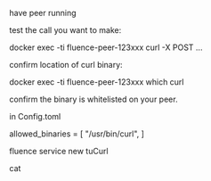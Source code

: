 


have peer running

test the call you want to make: 

docker exec -ti fluence-peer-123xxx curl -X POST ...

confirm location of curl binary: 

docker exec -ti fluence-peer-123xxx which curl 

confirm the binary is whitelisted on your peer. 

in Config.toml 

allowed_binaries = [
    "/usr/bin/curl",
]


fluence service new tuCurl 

cat 
